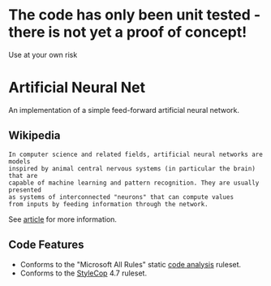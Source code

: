 The code has only been unit tested - there is not yet a proof of concept!
==
Use at your own risk


Artificial Neural Net
==
An implementation of a simple feed-forward artificial neural network.

Wikipedia
--

    In computer science and related fields, artificial neural networks are models 
    inspired by animal central nervous systems (in particular the brain) that are 
    capable of machine learning and pattern recognition. They are usually presented 
    as systems of interconnected "neurons" that can compute values 
    from inputs by feeding information through the network.

See [article](https://en.wikipedia.org/wiki/Artificial_neural_network) for more information.

Code Features
--

- Conforms to the "Microsoft All Rules" static [code analysis](http://msdn.microsoft.com/en-us/library/3z0aeatx.aspx) ruleset.
- Conforms to the [StyleCop](http://stylecop.codeplex.com/) 4.7 ruleset.
